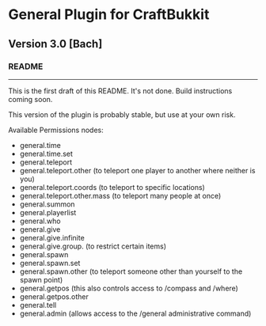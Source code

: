 # General Plugin for CraftBukkit #
## Version 3.0 [Bach]
### README
- - -
This is the first draft of this README. It's not done. Build instructions coming soon.

This version of the plugin is probably stable, but use at your own risk.

Available Permissions nodes:

* general.time
* general.time.set
* general.teleport
* general.teleport.other (to teleport one player to another where neither is you)
* general.teleport.coords (to teleport to specific locations)
* general.teleport.other.mass (to teleport many people at once)
* general.summon
* general.playerlist
* general.who
* general.give
* general.give.infinite
* general.give.group.<groupname> (to restrict certain items)
* general.spawn
* general.spawn.set
* general.spawn.other (to teleport someone other than yourself to the spawn point)
* general.getpos (this also controls access to /compass and /where)
* general.getpos.other
* general.tell
* general.admin (allows access to the /general administrative command)